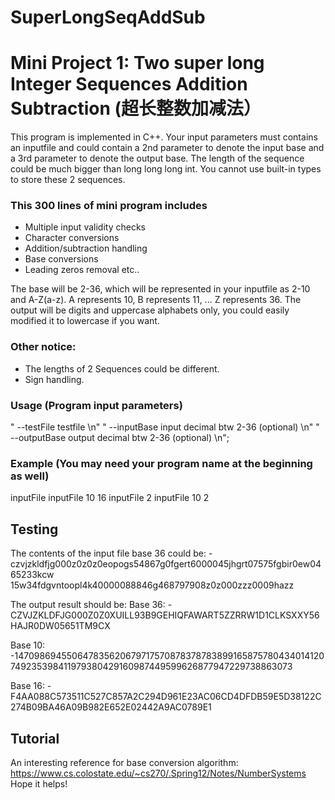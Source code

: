 # SuperLongSeqAddSub
# Mini Project 1: Two super long Integer Sequences Addition Subtraction (超长整数加减法）

This program is implemented in C++. Your input parameters must contains an inputfile and could contain a 2nd parameter to denote the input base and a 3rd parameter to denote the output base. The length of the sequence could be much bigger than long long long int. You cannot use built-in types to store these 2 sequences.

### **This 300 lines of mini program includes** 

- Multiple input validity checks
- Character conversions
- Addition/subtraction handling
- Base conversions
- Leading zeros removal etc..

The base will be 2-36, which will be represented in your inputfile as 2-10 and A-Z(a-z). A represents 10, B represents 11, ... Z represents 36. The output will be digits and uppercase alphabets only, you could easily modified it to lowercase if you want.


### **Other notice:**
- The lengths of 2 Sequences could be different.
- Sign handling.

### **Usage (Program input parameters)**
"  --testFile <filename>    testfile \n"
"  --inputBase <number>     input decimal btw 2-36 (optional) \n"
"  --outputBase <number>       output decimal btw 2-36 (optional) \n";

### **Example (You may need your program name at the beginning as well)**
inputFile
inputFile 10 16
inputFile 2
inputFile 10 2

## Testing
The contents of the input file base 36 could be:
-czvjzkldfjg000z0z0z0eopogs54867g0fgert6000045jhgrt07575fgbir0ew0465233kcw
15w34fdgvntoopl4k40000088846g468797908z0z000zzz0009hazz

The output result should be:
Base 36:
-CZVJZKLDFJG000Z0Z0XUILL93B9GEHIQFAWART5ZZRRW1D1CLKSXXY56HAJR0DW05651TM9CX

Base 10:
-147098694550647835620679717570878378783899165875780434014120749235398411979380429160987449599626877947229738863073

Base 16:
-F4AA088C573511C527C857A2C294D961E23AC06CD4DFDB59E5D38122C274B09BA46A09B982E652E02442A9AC0789E1

## Tutorial
An interesting reference for base conversion algorithm: https://www.cs.colostate.edu/~cs270/.Spring12/Notes/NumberSystems
Hope it helps!
